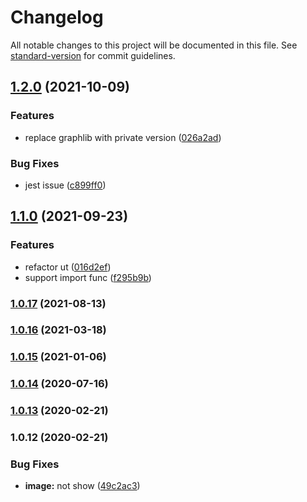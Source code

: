 # Changelog

All notable changes to this project will be documented in this file. See [standard-version](https://github.com/conventional-changelog/standard-version) for commit guidelines.

## [1.2.0](https://github.com/Soontao/cycle-import-check/compare/v1.1.0...v1.2.0) (2021-10-09)


### Features

* replace graphlib with private version ([026a2ad](https://github.com/Soontao/cycle-import-check/commit/026a2add2ee1bd421038dc83990c3627111a35e4))


### Bug Fixes

* jest issue ([c899ff0](https://github.com/Soontao/cycle-import-check/commit/c899ff0f354d3239273bf94d515157ab9552353a))

## [1.1.0](https://github.com/Soontao/cycle-import-check/compare/v1.0.17...v1.1.0) (2021-09-23)


### Features

* refactor ut ([016d2ef](https://github.com/Soontao/cycle-import-check/commit/016d2ef3d286ba6e09dd89483331157ed9980ce8))
* support import func ([f295b9b](https://github.com/Soontao/cycle-import-check/commit/f295b9b7f837ca21a6a5fc0f1eaf9d75f6044ca2))

### [1.0.17](https://github.com/Soontao/cycle-import-check/compare/v1.0.16...v1.0.17) (2021-08-13)

### [1.0.16](https://github.com/Soontao/cycle-import-check/compare/v1.0.15...v1.0.16) (2021-03-18)

### [1.0.15](https://github.com/Soontao/cycle-import-check/compare/v1.0.14...v1.0.15) (2021-01-06)

### [1.0.14](https://github.com/Soontao/cycle-import-check/compare/v1.0.13...v1.0.14) (2020-07-16)

### [1.0.13](https://github.com/Soontao/cycle-import-check/compare/v1.0.12...v1.0.13) (2020-02-21)

### 1.0.12 (2020-02-21)


### Bug Fixes

* **image:** not show ([49c2ac3](https://github.com/Soontao/cycle-import-check/commit/49c2ac3527d57172f961a461b8b821a19f0257c8))
